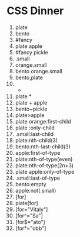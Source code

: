 # CSS Dinner
1. plate
2. bento
3. #fancy
4. plate apple
5. #fancy pickle
6. .small
7. orange.small
8. bento orange.small
9. bento,plate
10. *
11. plate *
12. plate + apple
13. bento~pickle
14. plate>apple
15. plate orange:first-child
16. plate :only-child
17. .small:last-child
18. plate:nth-child(3)
19. bento:nth-last-child(3)
20. apple:first-of-type
21. plate:nth-of-type(even)
22. plate:nth-of-type(2n+3)
23. plate apple:only-of-type
24. .small:last-of-type
25. bento:empty
26. apple:not(.small)
27. [for]
28. plate[for]
29. [for="Vitaly"]
30. [for^="Sa"]
31. [for$="ato"]
32. [for*="obb"]